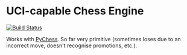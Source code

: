 # UCI-capable Chess Engine

[![Build Status](https://travis-ci.org/garncarz/chess-engine.svg)](https://travis-ci.org/garncarz/chess-engine)

Works with [PyChess](http://www.pychess.org/). So far very primitive (sometimes loses due to an incorrect move, doesn't recognise promotions, etc.).
